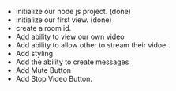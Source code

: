 - initialize our node js project. (done)
- initialize our first view. (done)
- create a room id.
- Add ability to view our own video
- Add ability to allow other to stream their vidoe.
- Add styling
- Add the ability to create messages
- Add Mute Button
- Add Stop Video Button.
